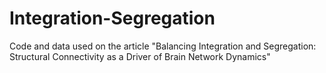 # Integration-Segregation
Code and data used on the article "Balancing Integration and Segregation: Structural Connectivity as a Driver of Brain Network Dynamics"

